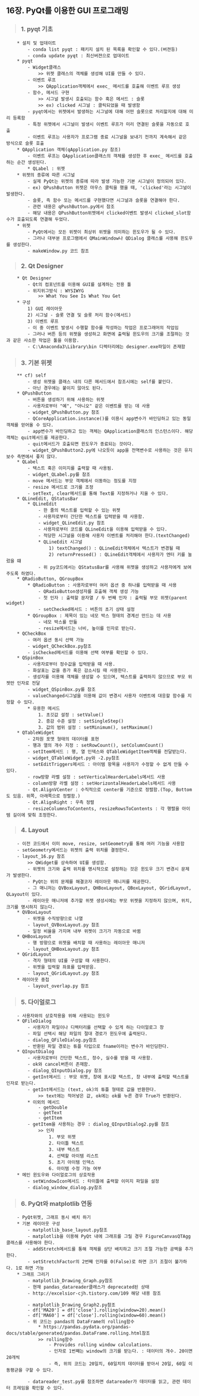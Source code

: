 ##  16장. PyQt를 이용한 GUI 프로그래밍
>###    1. pyqt 기초
        * 설치 및 업데이트
            - conda list pyqt : 패키지 설치 된 목록을 확인할 수 있다.(버젼등)
            - conda update pyqt : 최신버젼으로 업데이트
        * pyqt
            - Widget클래스
                >> 위젯 클래스의 객체를 생성해 UI를 만들 수 있다.
            - 이벤트 루프
                >> QApplication객체에서 exec_ 메서드를 호출해 이벤트 루프 생성
            - 함수, 메서드 구현
                >> 시그널 발생시 호출되는 함수 혹은 메서드 : 슬롯
                >> ex) clicked 시그널 : 클릭되었을 때 발생함
            - pyqt에서는 위젯에서 발생하는 시그널에 대해 어떤 슬롯으로 처리할지에 대해 미리 등록함
            - 특정 위젯에서 시그널이 발생시 이벤트 루프가 미리 연결된 슬롯을 자동으로 호출
            - 이벤트 루프는 사용자가 프로그램 종료 시그널을 보내기 전까지 계속해서 같은 방식으로 슬롯 호출
        * QApplication 객체(qApplication.py 참조)
            - 이벤트 루프는 QApplication클래스의 객체를 생성한 후 exec_ 메서드를 호출하는 순간 생성된다.
            * QLabel : 위젯
        * 위젯의 종류에 따른 시그널
            - 실제 PyQt는 위젯의 종류에 따라 발생 가능한 기본 시그널이 정의되어 있다.
            - ex) QPushButton 위젯은 마우스 클릭을 했을 때, 'clicked'라는 시그널이 발생한다.
            - 슬롯, 즉 함수 또는 메서드를 구현했다면 시그널과 슬롯을 연결해야 한다.
            - 관련 내용은 qPushButton.py에서 참조
            - 해당 내용은 QPushButton위젯에서 clicked이벤트 발생시 clicked_slot함수가 호출되도록 연결해 두었다.
        * 위젯
            - PyQt에서는 모든 위젯이 최상위 위젯을 의미하는 윈도우가 될 수 있다.
            - 그러나 대부분 프로그램에서 QMainWindow나 QDialog 클래스를 사용해 윈도우를 생성한다.
            - makeWindow.py 코드 참조
>###    2. Qt Designer
        * Qt Designer
            - Qt의 컴포넌트를 이용해 GUI를 설계하는 전용 툴
            - 위지위그방식 : WYSIWYG
                >> What You See Is What You Get
        * 구성
            1) GUI 레이아웃
            2) 시그널 - 슬롯 연결 및 슬롯 처리 함수(메서드)
            3) 이벤트 루프
            - 이 중 이벤트 발생시 수행할 함수를 작성하는 작업은 프로그래머의 작업임
            - 그러나 버튼 등의 위젯을 생성하고 화면에 출력될 윈도우의 크기를 조절하는 것과 같은 사소한 작업은 툴을 이용함.
            - C:\Anaconda3\Library\bin 디렉터리에는 designer.exe파일이 존재함
>###    3. 기본 위젯
        ** cf) self
            - 생성 위젯을 클래스 내의 다른 메서드에서 참조시에는 self를 붙인다.
            - 아닌 경우에는 붙이지 않아도 된다.
        * QPushButton
            - 버튼을 생성하기 위해 사용하는 위젯
            - 사용자로부터 "예", "아니오" 같은 이벤트를 받는 데 사용
            - widget_QPushButton.py 참조
            - QCoreApplication.instance()를 이용시 app변수가 바인딩하고 있는 동일 객체를 얻어올 수 있다.
            - app변수가 바인딩하고 있는 객체는 QApplication클래스의 인스턴스이다. 해당 객체는 quit메서드를 제공한다.
            - quit메서드가 호출되면 윈도우가 종료되는 것이다.
            - widget_QPushButton2.py에 나오듯이 app을 전역변수로 사용하는 것은 유지보수 측면에서 좋지 않다.
        * QLabel
            - 텍스트 혹은 이미지를 출력할 때 사용됨.
            - widget_QLabel.py를 참조
            - move 메서드는 부모 객체에서 이동하는 정도를 지정
            - resize 메서드로 크기를 조정
            - setText, clear메서드를 통해 Text를 지정하거나 지울 수 있다.
        * QLineEdit, QStatusBar
            * QLineEdit
                - 한 줄의 텍스트를 입력할 수 있는 위젯
                - 사용자로부터 간단한 텍스트를 입력받을 때 사용함.
                - widget_QLineEdit.py 참조
                - 사용자로부터 코드를 QLineEdit을 이용해 입력받을 수 있다.
                - 적당한 시그널을 이용해 사용자 이벤트를 처리해야 한다.(textChanged)
                * QLineEdit 시그널
                    1) textChanged() : QLineEdit객체에서 텍스트가 변경될 때
                    2) returnPressed() : QLineEdit객체에서 사용자가 엔터 키를 눌렀을 떄
                - 위 py코드에서는 QStatusBar를 사용해 위젯을 생성하고 사용자에게 보여주도록 하였다.
        * QRadioButton, QGroupBox
            * QRadioButton : 사용자로부터 여러 옵션 중 하나를 입력받을 때 사용
                - QRadioButton생성자를 호출해 객체 생성 가능
                - 첫 인자 : 출력할 문자열 / 두 번째 인자 : 출력될 부모 위젯(parent widget)
                - setChecked메서드 : 버튼의 초기 상태 설정
            * QGroupBox : 제목이 있는 네모 박스 형태의 경계선 만드는 데 사용
                - 네모 박스를 만듦
                - resize메서드는 너비, 높이를 인자로 받는다.
        * QCheckBox
            - 여러 옵션 동시 선택 가능
            - widget_QCheckBox.py참조
            - isChecked메서드를 이용해 선택 여부를 확인할 수 있다.
        * QSpinBox
            - 사용자로부터 정수값을 입력받을 때 사용.
            - 화살표는 값을 증가 혹은 감소시킬 때 사용한다.
            - 생성자를 이용해 객체를 생성할 수 있으며, 텍스트를 출력하지 않으므로 부모 위젯만 인자로 전달
            - widget_QSpinBox.py를 참조
            - valueChanged시그널을 이용해 값이 변경시 사용자 이벤트에 대응할 함수를 지정할 수 있다.
            * 유용한 메서드
                1. 초깃값 설정 : setValue()
                2. 증감 수준 설정 : setSingleStep()
                3. 값의 범위 설정 : setMinimum(), setMaximum()
        * QTableWidget
            - 2차원 포맷 형태의 데이터를 표현
            - 행과 열의 개수 지정 : setRowCount(), setColumnCount()
            - setItem메서드 : 행, 열 인덱스와 QTableWidgetItem객체를 전달받는다.
            - widget_QTableWidget.py와 -2.py참조
            - setEditTriggers메서드 : 아이템 항목을 사용자가 수정할 수 없게 만들 수 있다.
            - row방향 라벨 설정 : setVerticalHearderLabels메서드 사용
            - column방향 라벨 설정 : setHorizontalHeaderLabels메서드 사용
            - Qt.AlignVCenter : 수직적으로 center를 기준으로 정렬함.(Top, Bottom도 있음. 위쪽, 아래쪽으로 정렬함.)
            - Qt.AlignRight : 우측 정렬
            - resizeColumnsToContents, resizeRowsToContents : 각 행렬을 아이템 길이에 맞춰 조정한다.
>###    4. Layout
        - 이전 코드에서 이미 move, resize, setGeometry를 통해 여러 기능을 사용함
        - setGeometry메서드는 위젯의 출력 위치를 결정한다.
        - layout_16.py 참조
            >> QWidget를 상속하여 UI를 생성함.
            - 위젯의 크기와 출력 위치를 명시적으로 설정하는 것은 윈도우 크기 변경시 문제가 발생한다.
            - PyQt는 위의 문제를 해결코자 레이아웃 매니저를 제공한다.
            - 그 매니저는 QVBoxLayout, QHBoxLayout, QBoxLayout, QGridLayout, QLayout이 있다.
            - 레이아웃 매니저에 추가할 위젯 생성시에는 부모 위젯을 지정하지 않으며, 위치, 크기를 명시하지 않는다.
        * QVBoxLayout
            - 위젯을 수직방향으로 나열
            - layout_QVBoxLayout.py 참조
            - 일정 비율을 가지며 내부 위젯이 크기가 자동으로 바뀜
        * QHBoxLayout
            - 행 방향으로 위젯을 배치할 때 사용하는 레이아웃 매니저
            - layout_QHBoxLayout.py 참조
        * QGridLayout
            - 격자 형태의 UI를 구성할 때 사용한다.
            - 위젯을 입력할 좌표를 입력받음.
            - layout_QGridLayout.py 참조
        * 레이아웃 중첩
            - layout_overlap.py 참조
>###    5. 다이얼로그
        - 사용자와의 상호작용을 위해 사용되는 윈도우
        * QFileDialog
            - 사용자가 파일이나 디렉터리를 선택할 수 있게 하는 다이얼로그 창
            - 파일 선택시 해당 파일의 절대 경로가 윈도우에 출력된다.
            - dialog_QFileDialog.py참조
            - 반환된 파일 경로는 튜플 타입으로 fname이라는 변수가 바인딩한다.
        * QInputDialog
            - 사용자로부터 간단한 텍스트, 정수, 실수를 받을 때 사용함.
            - ok와 cancel버튼이 존재함.
            - dialog_QInputDialog.py 참조
            - getInt메서드 : 부모 위젯, 창에 표시할 텍스트, 창 내부에 출력할 텍스트를 인자로 받는다.
            - getInt메서드는 (text, ok)의 튜플 형태로 값을 반환한다.
                >> text에는 적어넣은 값, ok에는 ok를 누른 경우 True가 반환된다.
            * 이외의 메서드
                - getDouble
                - getText
                - getItem
            - getItem을 사용하는 경우 : dialog_QInputDialog2.py를 참조
                >> 인자
                    1. 부모 위젯
                    2. 타이틀 텍스트
                    3. 내부 텍스트
                    4. 선택할 아이템 리스트
                    5. 초기 아이템 인덱스
                    6. 아이템 수정 가능 여부
        * 메인 윈도우와 다이얼로그의 상호작용
            - setWindowIcon메서드 : 타이틀에 출력할 이미지 파일을 설정
            - dialog_window_dialog.py참조
>###    6. PyQt와 matplotlib 연동
        - PyQt위젯, 그래프 동시 배치 하기
        * 기본 레이아웃 구성
            - matplotlib_base_layout.py참조
            - matplotlib을 이용해 PyQt 내에 그래프를 그릴 경우 FigureCanvasQTAgg 클래스를 사용해야 한다.
            - addStretch메서드를 통해 객체를 상단 배치하고 크기 조절 가능한 공백을 추가한다.
            - setStretchFactor의 2번째 인자를 0(False)로 하면 크기 조절이 불가하다. 1로 하면 가능
        * 그래프 그리기
            - matplotlib_Drawing_Graph.py참조
            - 현재 pandas_datareader클래스가 deprecated된 상태
            - http://excelsior-cjh.tistory.com/109 해당 내용 참조
            
            - matplotlib_Drawing_Graph2.py참조
            - df['MA20'] = df['close'].rolling(window=20).mean()
            - df['MA60'] = df['close'].rolling(window=60).mean()
            - 위 코드는 pandas의 DataFrame의 rolling함수
                * https://pandas.pydata.org/pandas-docs/stable/generated/pandas.DataFrame.rolling.html참조
                >> rolling함수
                    - Provides rolling window calculations.
                    - 인자로 1번째는 window의 크기를 받는다. : 데이터의 개수. 20이면 20개씩
                    - 즉, 위의 코드는 20일치, 60일치의 데이터를 받아서 20일, 60일 이동평균을 구할 수 있다.
                    
            - datareader_test.py를 참조하면 datareader가 데이터를 읽고, 관련 데이터 프레임을 확인할 수 있다.